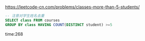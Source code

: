 
<https://leetcode-cn.com/problems/classes-more-than-5-students/>

```sql
-- 注意对学生姓名去重
SELECT class FROM courses 
GROUP BY class HAVING COUNT(DISTINCT student) >=5
```

time:268

